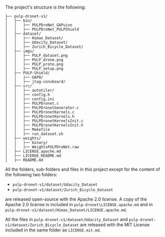 The project's structure is the following:

```
├── pulp-dronet-v1/
│   ├── bin/
│   │   ├── PULPDroNet_GAPuino
│   │   ├── PULPDroNet_PULPShield
│   ├── dataset/
│   │   ├── Himax_Dataset/
│   │   ├── Udacity_Dataset/
│   │   ├── Zurich_Bicycle_Dataset/
│   ├── imgs/
│   │   ├── PULP_dataset.png
│   │   ├── PULP_drone.png
│   │   ├── PULP_proto.png
│   │   ├── PULP_setup.png
│   ├── PULP-Shield/
│   │   ├── GAP8/
│   │   ├── jtag-convboard/
│   ├── src/
│   │   ├── autotiler/
│   │   ├── config.h
│   │   ├── config.ini
│   │   ├── PULPDronet.c
│   │   ├── PULPDronetGenerator.c
│   │   ├── PULPDronetKernels.c
│   │   ├── PULPDronetKernels.h
│   │   ├── PULPDronetKernelsInit.c
│   │   ├── PULPDronetKernelsInit.h
│   │   ├── Makefile
│   │   ├── run_dataset.sh
│   ├── weights/
│   │   ├── binary/
│   │   ├── WeightsPULPDroNet.raw
│   ├── LICENSE.apache.md
│   ├── LICENSE_README.md
│   ├── README.md
```

All the folders, sub-folders and files in this project except for the content of the following two folders: 

* `pulp-dronet-v1/dataset/Udacity_Dataset`
* `pulp-dronet-v1/dataset/Zurich_Bicycle_Dataset`

are released open-source with the Apache 2.0 license.
A copy of the Apache 2.0 license is included in `pulp-dronet\LICENSE.apache.md` and in `pulp-dronet-v1/dataset/Himax_Dataset/LICENSE.apache.md`.

All the files in `pulp-dronet-v1/dataset/Udacity_Dataset` and  `pulp-dronet-v1/dataset/Zurich_Bicycle_Dataset` are released with the MIT License included in the same folder as `LICENSE.mit.md`.

